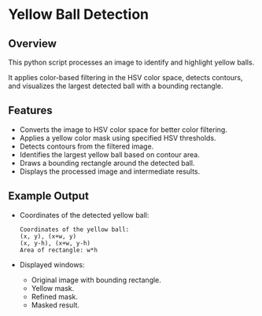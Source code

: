 # Yellow Ball Detection

## Overview
This python script processes an image to identify and highlight yellow balls. 

It applies color-based filtering in the HSV color space, detects contours, and visualizes the largest detected ball with a bounding rectangle.

## Features
- Converts the image to HSV color space for better color filtering.
- Applies a yellow color mask using specified HSV thresholds.
- Detects contours from the filtered image.
- Identifies the largest yellow ball based on contour area.
- Draws a bounding rectangle around the detected ball.
- Displays the processed image and intermediate results.

## Example Output
- Coordinates of the detected yellow ball:
  ```
  Coordinates of the yellow ball:
  (x, y), (x+w, y)
  (x, y-h), (x+w, y-h)
  Area of rectangle: w*h
  ```
  
- Displayed windows:
  - Original image with bounding rectangle.
  - Yellow mask.
  - Refined mask.
  - Masked result.
